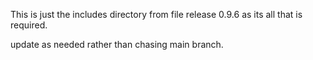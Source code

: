 This is just the includes directory from file release 0.9.6
as its all that is required.

update as needed rather than chasing main branch.
